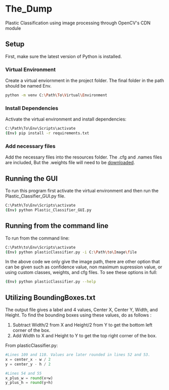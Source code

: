 # The_Dump
Plastic Classification using image processing through OpenCV's CDN module 

## Setup

First, make sure the latest version of Python is installed.

### Virtual Environment

Create a virtual enviornment in the project folder. The final folder in the path should be named Env.

```bash
python -m venv C:\Path\To\Virtual\Environment
```

### Install Dependencies

Activate the virtual environment and install dependencies:

```bash
C:\Path\To\Env\Scripts\activate
(Env) pip install -r requirements.txt
```

### Add necessary files

Add the necessary files into the resources folder. The .cfg and .names files are included, But the .weights file will need to be [downloaded](https://drive.google.com/open?id=1wjsJfALPRW9w1FvDqGvXg4aZbWUEO7ef).

## Running the GUI
To run this program first activate the virtual environment and then run the Plastic_Classifier_GUI.py file.

```bash
C:\Path\To\Env\Scripts\activate
(Env) python Plastic_Classifier_GUI.py
```

## Running from the command line
To run from the command line:

```bash
C:\Path\to\Env\Scripts\activate
(Env) python plasticClassifier.py -i C:\Path\to\Image\file
```

In the above code we only give the image path, there are other option that can be given such as confidence value, non maximum supression value, or using custom classes, weights, and cfg files. To see these options in full:

```bash
(Env) python plasticClassifier.py --help
```

## Utilizing BoundingBoxes.txt

The output file gives a label and 4 values, Center X, Center Y, Width, and Height. To find the bounding boxes using these values, do as follows :

1. Subtract Width/2 from X and Height/2 from Y to get the bottom left corner of the box.
2. Add Width to X and Height to Y to get the top right corner of the box.

From plasticClassifier.py:

```python
#Lines 109 and 110. Values are later rounded in lines 52 and 53.
x = center_x - w / 2
y = center_y - h / 2

#Lines 54 and 55
x_plus_w = round(x+w)
y_plus_h = round(y+h)
```
